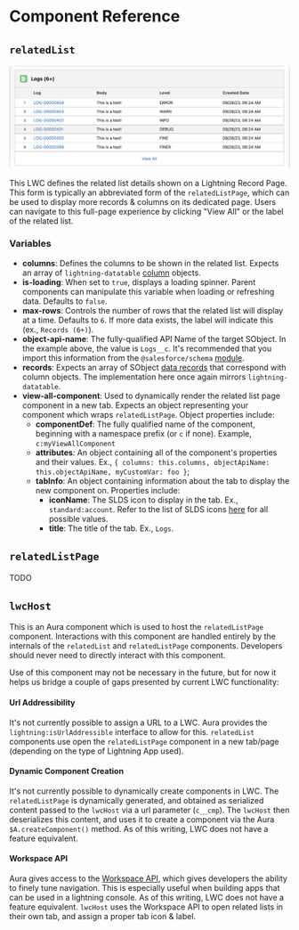 # Component Reference


## `relatedList` 
![relatedList](/media/relatedList.png)

This LWC defines the related list details shown on a Lightning Record Page. This form is typically an abbreviated form of the `relatedListPage`, which can be used to display more records & columns on its dedicated page. Users can navigate to this full-page experience by clicking "View All" or the label of the related list.

### Variables
- **columns**: Defines the columns to be shown in the related list. Expects an array of `lightning-datatable` [column](https://developer.salesforce.com/docs/component-library/bundle/lightning-datatable/documentation) objects. 
- **is-loading**: When set to `true`, displays a loading spinner. Parent components can manipulate this variable when loading or refreshing data. Defaults to `false`. 
- **max-rows**: Controls the number of rows that the related list will display at a time. Defaults to `6`. If more data exists, the label will indicate this (ex., `Records (6+)`).
- **object-api-name**: The fully-qualified API Name of the target SObject. In the example above, the value is `Logs__c`. It's recommended that you import this information from the `@salesforce/schema` [module](https://developer.salesforce.com/docs/platform/lwc/guide/apex-schema.html).
- **records**: Expects an array of SObject [data records](https://developer.salesforce.com/docs/component-library/bundle/lightning-datatable/documentation) that correspond with column objects. The implementation here once again mirrors `lightning-datatable`.
- **view-all-component**: Used to dynamically render the related list page component in a new tab. Expects an object representing your component which wraps `relatedListPage`. Object properties include:
  - **componentDef**: The fully qualified name of the component, beginning with a namespace prefix (or `c` if none). Example, `c:myViewAllComponent`
  - **attributes**: An object containing all of the component's properties and their values. Ex., `{ columns: this.columns, objectApiName: this.objectApiName, myCustomVar: foo }`;
  - **tabInfo**: An object containing information about the tab to display the new component on. Properties include:
    - **iconName**: The SLDS icon to display in the tab. Ex., `standard:account`. Refer to the list of SLDS icons [here](https://www.lightningdesignsystem.com/icons/) for all possible values. 
    - **title**: The title of the tab. Ex., `Logs`.
## `relatedListPage`
TODO

## `lwcHost`
This is an Aura component which is used to host the `relatedListPage` component. Interactions with this component are handled entirely by the internals of the `relatedList` and `relatedListPage` components. Developers should never need to directly interact with this component. 

Use of this component may not be necessary in the future, but for now it helps us bridge a couple of gaps presented by current LWC functionality:

#### **Url Addressibility**
It's not currently possible to assign a URL to a LWC. Aura provides the `lightning:isUrlAddressible` interface to allow for this. `relatedList` components use open the `relatedListPage` component in a new tab/page (depending on the type of Lightning App used). 

#### **Dynamic Component Creation**
It's not currently possible to dynamically create components in LWC. The `relatedListPage` is dynamically generated, and obtained as serialized content passed to the `lwcHost` via a url parameter (`c__cmp`). The `lwcHost` then deserializes this content, and uses it to create a component via the Aura `$A.createComponent()` method. As of this writing, LWC does not have a feature equivalent.

#### **Workspace API**
Aura gives access to the [Workspace API](https://developer.salesforce.com/docs/component-library/bundle/lightning:workspaceAPI/documentation), which gives developers the ability to finely tune navigation. This is especially useful when building apps that can be used in a lightning console. As of this writing, LWC does not have a feature equivalent. `lwcHost` uses the Workspace API to open related lists in their own tab, and assign a proper tab icon & label. 